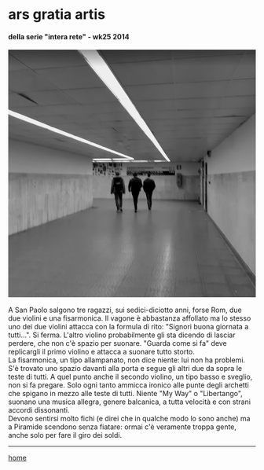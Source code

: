 # ars gratia artis

#### della serie "intera rete" - wk25 2014  
![](/interarete105.png?v=2 "Roma Ostiense - sottopasso")  

A San Paolo salgono tre ragazzi, sui sedici-diciotto anni, forse Rom, due due violini e una fisarmonica. Il vagone è abbastanza affollato ma lo stesso uno dei due violini attacca con la formula di rito: "Signori buona giornata a tutti...". Si ferma. L'altro violino probabilmente gli sta dicendo di lasciar perdere, che non c'è spazio per suonare. "Guarda come si fa" deve replicargli il primo violino e attacca a suonare tutto storto.  
La fisarmonica, un tipo allampanato, non dice niente: lui non ha problemi. S'è trovato uno spazio davanti alla porta e segue gli altri due da sopra le teste di tutti. A quel punto anche il secondo violino, un tipo basso e sveglio, non si fa pregare. Solo ogni tanto ammicca ironico alle punte degli archetti che spigano in mezzo alle teste di tutti. 
Niente "My Way" o "Libertango", suonano una musica allegra, genere balcanica, a tutta velocità e con strani accordi dissonanti.   
Devono sentirsi molto fichi (e direi che in qualche modo lo sono anche) ma a Piramide scendono senza fiatare: ormai c'è veramente troppa gente, anche solo per fare il giro dei soldi.  

---   
[home](/interarete.md) 
